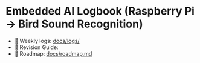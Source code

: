 # Embedded AI Logbook (Raspberry Pi → Bird Sound Recognition)

- 📔 Weekly logs: [docs/logs/](docs/logs/)
- 🧪 Revision Guide: 
- 🧭 Roadmap: [docs/roadmap.md](docs/roadmap.md)
